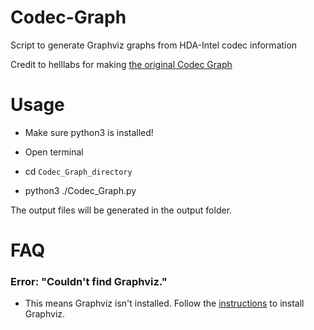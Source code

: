 # Codec-Graph
Script to generate Graphviz graphs from HDA-Intel codec information

Credit to helllabs for making [the original Codec Graph](http://helllabs.org/codecgraph/)

# Usage
- Make sure python3 is installed!

- Open terminal
- cd `Codec_Graph_directory`
- python3 ./Codec_Graph.py

The output files will be generated in the output folder.

# FAQ
### Error: "Couldn't find Graphviz."
- This means Graphviz isn't installed. Follow the [instructions](https://github.com/TheHackGuy/Codec-Graph/blob/V1/Graphviz%20Instructions.pdf) to install Graphviz.
